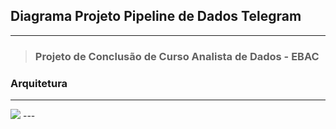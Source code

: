 ## Diagrama Projeto Pipeline de Dados Telegram 
---

>  ### Projeto de Conclusão de Curso Analista de Dados - EBAC

### Arquitetura
---
<img src="[URL_da_Imagem](https://github.com/LuisRafaelMaia/ProjetoPipelineDadosTelegram/blob/main/Requisitos/ARQUITETURA%20DO%20PROJETO.png)" >
---
